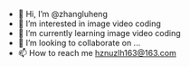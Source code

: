 - 👋 Hi, I’m @zhangluheng
- 👀 I’m interested in image video coding
- 🌱 I’m currently learning image video coding
- 💞️ I’m looking to collaborate on ...
- 📫 How to reach me hznuzlh163@163.com

<!---
zhangluheng/zhangluheng is a ✨ special ✨ repository because its `README.md` (this file) appears on your GitHub profile.
You can click the Preview link to take a look at your changes.
--->
